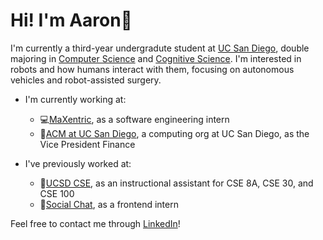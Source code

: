 # Hi! I'm Aaron👋

I'm currently a third-year undergradute student at [UC San Diego](https://ucsd.edu), double majoring in [Computer Science](https://cse.ucsd.edu) and [Cognitive Science](https://cogsci.ucsd.edu). I'm interested in robots and how humans interact with them, focusing on autonomous vehicles and robot-assisted surgery. 

* I'm currently working at:
  * 💻[MaXentric](https://maxentric.com), as a software engineering intern 
  * 🔷[ACM at UC San Diego](), a computing org at UC San Diego, as the Vice President Finance

* I've previously worked at:
  * 🔱[UCSD CSE](https://cse.ucsd.edu), as an instructional assistant for CSE 8A, CSE 30, and CSE 100
  * 🏢[Social Chat](https://socialchat.ai), as a frontend intern
  
Feel free to contact me through [LinkedIn](https://www.linkedin.com/in/aaron-x-yu/)!
